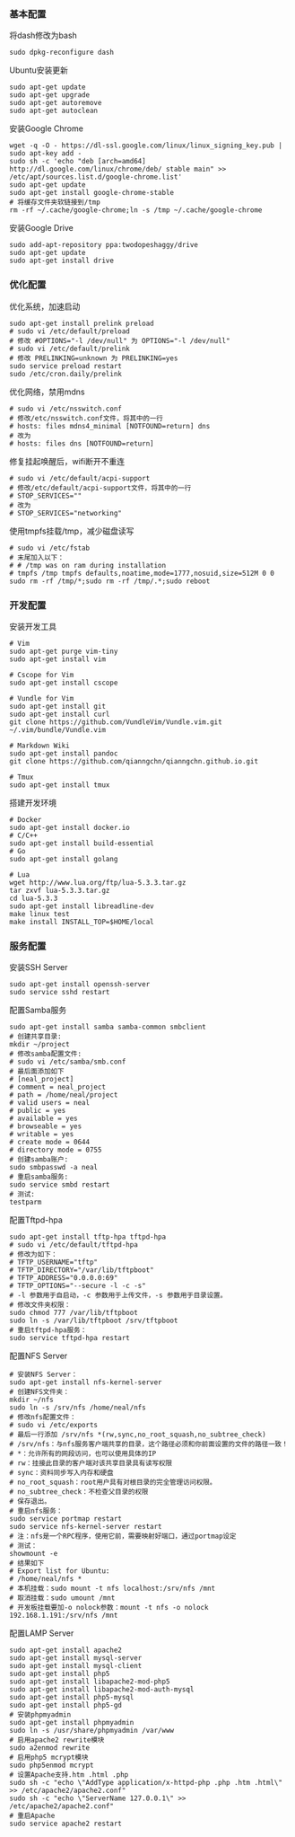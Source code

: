 <!---title:Ubuntu系统安装配置指南-->
<!---category:个人笔记-->
<!---tags:ubuntu-->
<!---author:Neal-->
<!---date:2015-05-05-->

### 基本配置

将dash修改为bash

    sudo dpkg-reconfigure dash

Ubuntu安装更新

    sudo apt-get update
    sudo apt-get upgrade
    sudo apt-get autoremove
    sudo apt-get autoclean

安装Google Chrome

    wget -q -O - https://dl-ssl.google.com/linux/linux_signing_key.pub | sudo apt-key add -
    sudo sh -c 'echo "deb [arch=amd64] http://dl.google.com/linux/chrome/deb/ stable main" >> /etc/apt/sources.list.d/google-chrome.list'
    sudo apt-get update
    sudo apt-get install google-chrome-stable
    # 将缓存文件夹软链接到/tmp
    rm -rf ~/.cache/google-chrome;ln -s /tmp ~/.cache/google-chrome

安装Google Drive

    sudo add-apt-repository ppa:twodopeshaggy/drive
    sudo apt-get update
    sudo apt-get install drive

### 优化配置

优化系统，加速启动

    sudo apt-get install prelink preload
    # sudo vi /etc/default/preload
    # 修改 #OPTIONS="-l /dev/null" 为 OPTIONS="-l /dev/null"
    # sudo vi /etc/default/prelink
    # 修改 PRELINKING=unknown 为 PRELINKING=yes
    sudo service preload restart
    sudo /etc/cron.daily/prelink

优化网络，禁用mdns

    # sudo vi /etc/nsswitch.conf
    # 修改/etc/nsswitch.conf文件，将其中的一行
    # hosts: files mdns4_minimal [NOTFOUND=return] dns
    # 改为
    # hosts: files dns [NOTFOUND=return]

修复挂起唤醒后，wifi断开不重连

    # sudo vi /etc/default/acpi-support
    # 修改/etc/default/acpi-support文件，将其中的一行
    # STOP_SERVICES=""
    # 改为
    # STOP_SERVICES="networking"

使用tmpfs挂载/tmp，减少磁盘读写

    # sudo vi /etc/fstab
    # 末尾加入以下：
    # # /tmp was on ram during installation
    # tmpfs /tmp tmpfs defaults,noatime,mode=1777,nosuid,size=512M 0 0
    sudo rm -rf /tmp/*;sudo rm -rf /tmp/.*;sudo reboot

### 开发配置

安装开发工具

    # Vim
    sudo apt-get purge vim-tiny
    sudo apt-get install vim

    # Cscope for Vim
    sudo apt-get install cscope

    # Vundle for Vim
    sudo apt-get install git
    sudo apt-get install curl
    git clone https://github.com/VundleVim/Vundle.vim.git ~/.vim/bundle/Vundle.vim

    # Markdown Wiki
    sudo apt-get install pandoc
    git clone https://github.com/qianngchn/qianngchn.github.io.git

    # Tmux
    sudo apt-get install tmux

搭建开发环境

    # Docker
    sudo apt-get install docker.io
    # C/C++
    sudo apt-get install build-essential
    # Go
    sudo apt-get install golang

    # Lua
    wget http://www.lua.org/ftp/lua-5.3.3.tar.gz
    tar zxvf lua-5.3.3.tar.gz
    cd lua-5.3.3
    sudo apt-get install libreadline-dev
    make linux test
    make install INSTALL_TOP=$HOME/local

### 服务配置

安装SSH Server

    sudo apt-get install openssh-server
    sudo service sshd restart

配置Samba服务

    sudo apt-get install samba samba-common smbclient
    # 创建共享目录:
    mkdir ~/project
    # 修改samba配置文件:
    # sudo vi /etc/samba/smb.conf
    # 最后面添加如下
    # [neal_project]
    # comment = neal_project
    # path = /home/neal/project
    # valid users = neal
    # public = yes
    # available = yes
    # browseable = yes
    # writable = yes
    # create mode = 0644
    # directory mode = 0755
    # 创建samba账户:
    sudo smbpasswd -a neal
    # 重启samba服务:
    sudo service smbd restart
    # 测试:
    testparm

配置Tftpd-hpa

    sudo apt-get install tftp-hpa tftpd-hpa
    # sudo vi /etc/default/tftpd-hpa
    # 修改为如下：
    # TFTP_USERNAME="tftp"
    # TFTP_DIRECTORY="/var/lib/tftpboot"
    # TFTP_ADDRESS="0.0.0.0:69"
    # TFTP_OPTIONS="--secure -l -c -s"
    # -l 参数用于自启动，-c 参数用于上传文件，-s 参数用于目录设置。
    # 修改文件夹权限：
    sudo chmod 777 /var/lib/tftpboot
    sudo ln -s /var/lib/tftpboot /srv/tftpboot
    # 重启tftpd-hpa服务：
    sudo service tftpd-hpa restart

配置NFS Server

    # 安装NFS Server：
    sudo apt-get install nfs-kernel-server
    # 创建NFS文件夹：
    mkdir ~/nfs
    sudo ln -s /srv/nfs /home/neal/nfs
    # 修改nfs配置文件：
    # sudo vi /etc/exports
    # 最后一行添加 /srv/nfs *(rw,sync,no_root_squash,no_subtree_check)
    # /srv/nfs：与nfs服务客户端共享的目录，这个路径必须和你前面设置的文件的路径一致！
    # *：允许所有的网段访问，也可以使用具体的IP
    # rw：挂接此目录的客户端对该共享目录具有读写权限
    # sync：资料同步写入内存和硬盘
    # no_root_squash：root用户具有对根目录的完全管理访问权限。
    # no_subtree_check：不检查父目录的权限
    # 保存退出。
    # 重启nfs服务：
    sudo service portmap restart
    sudo service nfs-kernel-server restart
    # 注：nfs是一个RPC程序，使用它前，需要映射好端口，通过portmap设定
    # 测试：
    showmount -e
    # 结果如下
    # Export list for Ubuntu:
    # /home/neal/nfs *
    # 本机挂载：sudo mount -t nfs localhost:/srv/nfs /mnt
    # 取消挂载：sudo umount /mnt
    # 开发板挂载要加-o nolock参数：mount -t nfs -o nolock 192.168.1.191:/srv/nfs /mnt

配置LAMP Server

    sudo apt-get install apache2
    sudo apt-get install mysql-server
    sudo apt-get install mysql-client
    sudo apt-get install php5
    sudo apt-get install libapache2-mod-php5
    sudo apt-get install libapache2-mod-auth-mysql
    sudo apt-get install php5-mysql
    sudo apt-get install php5-gd
    # 安装phpmyadmin
    sudo apt-get install phpmyadmin
    sudo ln -s /usr/share/phpmyadmin /var/www
    # 启用apache2 rewrite模块
    sudo a2enmod rewrite
    # 启用php5 mcrypt模块
    sudo php5enmod mcrypt
    # 设置Apache支持.htm .html .php
    sudo sh -c "echo \"AddType application/x-httpd-php .php .htm .html\" >> /etc/apache2/apache2.conf"
    sudo sh -c "echo \"ServerName 127.0.0.1\" >> /etc/apache2/apache2.conf"
    # 重启Apache
    sudo service apache2 restart
